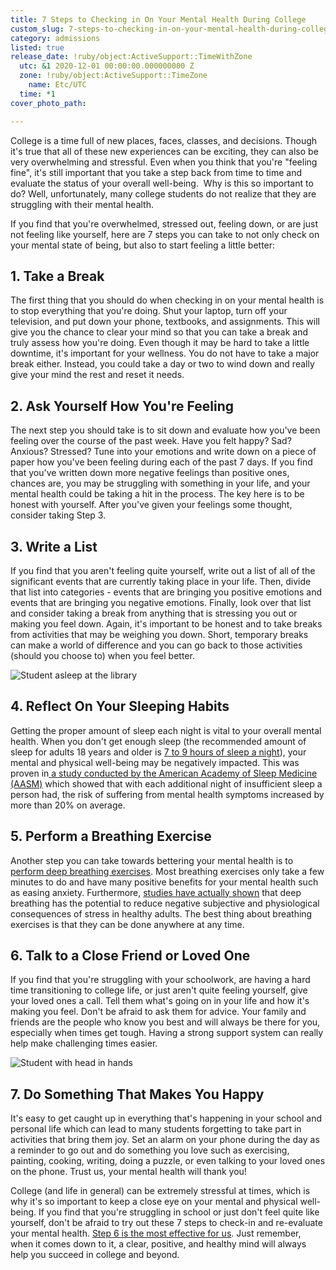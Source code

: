 ```yaml
---
title: 7 Steps to Checking in On Your Mental Health During College
custom_slug: 7-steps-to-checking-in-on-your-mental-health-during-college
category: admissions
listed: true
release_date: !ruby/object:ActiveSupport::TimeWithZone
  utc: &1 2020-12-01 00:00:00.000000000 Z
  zone: !ruby/object:ActiveSupport::TimeZone
    name: Etc/UTC
  time: *1
cover_photo_path: 

---
```

College is a time full of new places, faces, classes, and decisions. Though it's true that all of these new experiences can be exciting, they can also be very overwhelming and stressful. Even when you think that you're "feeling fine", it's still important that you take a step back from time to time and evaluate the status of your overall well-being.  Why is this so important to do? Well, unfortunately, many college students do not realize that they are struggling with their mental health.

If you find that you're overwhelmed, stressed out, feeling down, or are just not feeling like yourself, here are 7 steps you can take to not only check on your mental state of being, but also to start feeling a little better:

## 1. Take a Break
The first thing that you should do when checking in on your mental health is to stop everything that you're doing. Shut your laptop, turn off your television, and put down your phone, textbooks, and assignments. This will give you the chance to clear your mind so that you can take a break and truly assess how you're doing. Even though it may be hard to take a little downtime, it's important for your wellness. You do not have to take a major break either. Instead, you could take a day or two to wind down and really give your mind the rest and reset it needs. 

## 2. Ask Yourself How You're Feeling
The next step you should take is to sit down and evaluate how you've been feeling over the course of the past week. Have you felt happy? Sad? Anxious? Stressed? Tune into your emotions and write down on a piece of paper how you've been feeling during each of the past 7 days. If you find that you've written down more negative feelings than positive ones, chances are, you may be struggling with something in your life, and your mental health could be taking a hit in the process. The key here is to be honest with yourself. After you've given your feelings some thought, consider taking Step 3.  

## 3. Write a List
If you find that you aren't feeling quite yourself, write out a list of all of the significant events that are currently taking place in your life. Then, divide that list into categories - events that are bringing you positive emotions and events that are bringing you negative emotions. Finally, look over that list and consider taking a break from anything that is stressing you out or making you feel down. Again, it's important to be honest and to take breaks from activities that may be weighing you down. Short, temporary breaks can make a world of difference and you can go back to those activities (should you choose to) when you feel better.

![Student asleep at the library](https://res.cloudinary.com/makeschool/image/upload/v1606928548/Blog/Image_2_-_Mental_Health_Article.jpg "Student asleep at the library")

## 4. Reflect On Your Sleeping Habits
Getting the proper amount of sleep each night is vital to your overall mental health. When you don't get enough sleep (the recommended amount of sleep for adults 18 years and older is [7 to 9 hours of sleep a night](https://www.mayoclinic.org/healthy-lifestyle/adult-health/expert-answers/how-many-hours-of-sleep-are-enough/faq-20057898)), your mental and physical well-being may be negatively impacted. This was proven in[ a study conducted by the American Academy of Sleep Medicine (AASM)](https://aasm.org/insufficient-sleep-college-student-athletes/) which showed that with each additional night of insufficient sleep a person had, the risk of suffering from mental health symptoms increased by more than 20% on average.

## 5. Perform a Breathing Exercise
Another step you can take towards bettering your mental health is to [perform deep breathing exercises](https://www.nhs.uk/conditions/stress-anxiety-depression/ways-relieve-stress/). Most breathing exercises only take a few minutes to do and have many positive benefits for your mental health such as easing anxiety. Furthermore, [studies have actually shown](https://www.ncbi.nlm.nih.gov/pmc/articles/PMC5455070/) that deep breathing has the potential to reduce negative subjective and physiological consequences of stress in healthy adults. The best thing about breathing exercises is that they can be done anywhere at any time.

## 6. Talk to a Close Friend or Loved One
If you find that you're struggling with your schoolwork, are having a hard time transitioning to college life, or just aren't quite feeling yourself, give your loved ones a call. Tell them what's going on in your life and how it's making you feel. Don't be afraid to ask them for advice. Your family and friends are the people who know you best and will always be there for you, especially when times get tough. Having a strong support system can really help make challenging times easier.

![Student with head in hands](https://res.cloudinary.com/makeschool/image/upload/v1606928549/Blog/Image_3_-_Mental_Health_Article.jpg "Student with head in hands")

## 7. Do Something That Makes You Happy
It's easy to get caught up in everything that's happening in your school and personal life which can lead to many students forgetting to take part in activities that bring them joy. Set an alarm on your phone during the day as a reminder to go out and do something you love such as exercising, painting, cooking, writing, doing a puzzle, or even talking to your loved ones on the phone. Trust us, your mental health will thank you!

College (and life in general) can be extremely stressful at times, which is why it's so important to keep a close eye on your mental and physical well-being. If you find that you're struggling in school or just don't feel quite like yourself, don't be afraid to try out these 7 steps to check-in and re-evaluate your mental health. [Step 6 is the most effective for us](https://www.makeschool.com/blog/4-tips-for-making-friends-in-college). Just remember, when it comes down to it, a clear, positive, and healthy mind will always help you succeed in college and beyond.